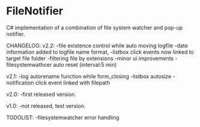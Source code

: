 # FileNotifier
C# implementation of a combination of file system watcher and pop-up notifier.


CHANGELOG:
v2.2:
-file existence control while auto moving logfile
-date information added to logfile name format,
-listbox click events now linked to target file folder
-filtering file by extensions
-minor ui improvements
-filesystemwathcer auto reset (interval:5 min)

v2.1:
-log autorename function while form_closing
-listbox autosize
-notification click event linked with filepath

v2.0:
-first released version.

v1.0:
-not released, test version.

TODOLIST:
-filesystemwatcher error handling
